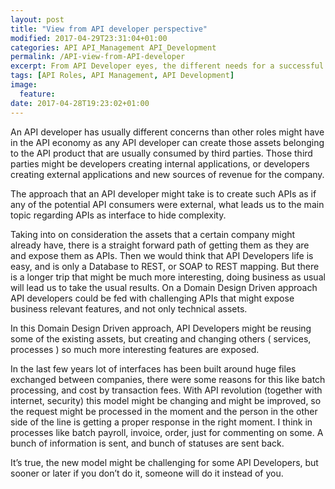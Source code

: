 ```yaml
---
layout: post
title: "View from API developer perspective"
modified: 2017-04-29T23:31:04+01:00
categories: API API_Management API_Development
permalink: /API-view-from-API-developer
excerpt: From API Developer eyes, the different needs for a successful API Campaign
tags: [API Roles, API Management, API Development]
image:
  feature:
date: 2017-04-28T19:23:02+01:00
---
```


An API developer has usually different concerns than other roles might have in the API economy as any API developer can create those assets belonging to the API product that are usually consumed by third parties. Those third parties might be developers creating internal applications, or developers creating external applications and new sources of revenue for the company. 

The approach that an API developer might take is to create such APIs as if any of the potential API consumers were external, what leads us to the main topic regarding APIs as interface to hide complexity. 

Taking into on consideration the assets that a certain company might already have, there is a straight forward path of getting them as they are and expose them as APIs. Then we would think that API Developers life is easy, and is only a Database to REST, or SOAP to REST mapping. But there is a longer trip that might be much more interesting, doing business as usual will lead us to take the usual results. On a Domain Design Driven approach API developers could be fed with challenging APIs that might expose business relevant features, and not only technical assets. 

In this Domain Design Driven approach, API Developers might be reusing some of the existing assets, but creating and changing others ( services, processes ) so much more interesting features are exposed.

In the last few years lot of interfaces has been built around huge files exchanged between companies, there were some reasons for this like batch processing, and cost by transaction fees. With API revolution (together with internet, security) this model might be changing and might be improved, so the request might be processed in the moment and the person in the other side of the line is getting a proper response in the right moment. I think in processes like batch payroll, invoice, order, just for commenting on some. A bunch of information is sent, and bunch of statuses are sent back. 

It’s true, the new model might be challenging for some API Developers, but sooner or later if you don’t do it, someone will do it instead of you.

